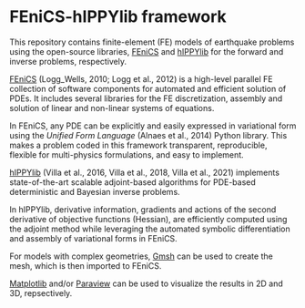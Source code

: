 # FEniCS-hIPPYlib framework

This repository contains finite-element (FE) models of earthquake problems using the open-source libraries, [FEniCS](https://fenicsproject.org) and [hIPPYlib](https://hippylib.github.io) for the forward and inverse problems, respectively.

[FEniCS](https://fenicsproject.org) (Logg_Wells, 2010; Logg et al., 2012) is a high-level parallel FE collection of software components for automated and efficient solution of PDEs. It includes several libraries for the FE discretization, assembly and solution of linear and non-linear systems of equations.

In FEniCS, any PDE can be explicitly and easily expressed in variational form using the *Unified Form Language* (Alnaes et al., 2014) Python library. This makes a problem coded in this framework transparent, reproducible, flexible for multi-physics formulations, and easy to implement. 

[hIPPYlib](https://hippylib.github.io) (Villa et al., 2016, Villa et al., 2018, Villa et al., 2021) implements state-of-the-art scalable adjoint-based algorithms for PDE-based deterministic and Bayesian inverse problems.

In hIPPYlib, derivative information, gradients and actions of the second derivative of objective functions (Hessian), are efficiently computed using the adjoint method while leveraging the automated symbolic differentiation and assembly of variational forms in FEniCS.

For models with complex geometries, [Gmsh](https://www.gmsh.info/) can be used to create the mesh, which is then imported to FEniCS.

[Matplotlib](https://matplotlib.org) and/or [Paraview](https://www.paraview.org/) can be used to visualize the results in 2D and 3D, repsectively.
